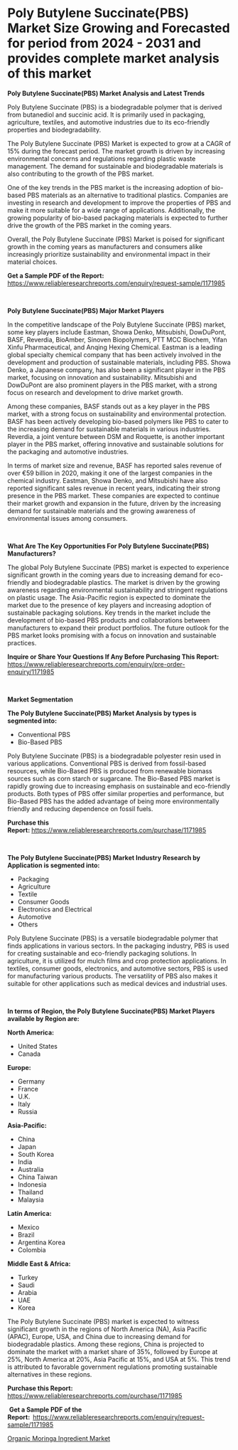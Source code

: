 <p><h1>Poly Butylene Succinate(PBS) Market Size Growing and Forecasted for period from 2024 - 2031 and provides complete market analysis of this market</h1></p><p><strong>Poly Butylene Succinate(PBS) Market Analysis and Latest Trends</strong></p>
<p><p>Poly Butylene Succinate (PBS) is a biodegradable polymer that is derived from butanediol and succinic acid. It is primarily used in packaging, agriculture, textiles, and automotive industries due to its eco-friendly properties and biodegradability.</p><p>The Poly Butylene Succinate (PBS) Market is expected to grow at a CAGR of 15% during the forecast period. The market growth is driven by increasing environmental concerns and regulations regarding plastic waste management. The demand for sustainable and biodegradable materials is also contributing to the growth of the PBS market.</p><p>One of the key trends in the PBS market is the increasing adoption of bio-based PBS materials as an alternative to traditional plastics. Companies are investing in research and development to improve the properties of PBS and make it more suitable for a wide range of applications. Additionally, the growing popularity of bio-based packaging materials is expected to further drive the growth of the PBS market in the coming years.</p><p>Overall, the Poly Butylene Succinate (PBS) Market is poised for significant growth in the coming years as manufacturers and consumers alike increasingly prioritize sustainability and environmental impact in their material choices.</p></p>
<p><strong>Get a Sample PDF of the Report:&nbsp;</strong> <a href="https://www.reliableresearchreports.com/enquiry/request-sample/1171985">https://www.reliableresearchreports.com/enquiry/request-sample/1171985</a></p>
<p>&nbsp;</p>
<p><strong>Poly Butylene Succinate(PBS) Major Market Players</strong></p>
<p><p>In the competitive landscape of the Poly Butylene Succinate (PBS) market, some key players include Eastman, Showa Denko, Mitsubishi, DowDuPont, BASF, Reverdia, BioAmber, Sinoven Biopolymers, PTT MCC Biochem, Yifan Xinfu Pharmaceutical, and Anqing Hexing Chemical. Eastman is a leading global specialty chemical company that has been actively involved in the development and production of sustainable materials, including PBS. Showa Denko, a Japanese company, has also been a significant player in the PBS market, focusing on innovation and sustainability. Mitsubishi and DowDuPont are also prominent players in the PBS market, with a strong focus on research and development to drive market growth.</p><p>Among these companies, BASF stands out as a key player in the PBS market, with a strong focus on sustainability and environmental protection. BASF has been actively developing bio-based polymers like PBS to cater to the increasing demand for sustainable materials in various industries. Reverdia, a joint venture between DSM and Roquette, is another important player in the PBS market, offering innovative and sustainable solutions for the packaging and automotive industries.</p><p>In terms of market size and revenue, BASF has reported sales revenue of over €59 billion in 2020, making it one of the largest companies in the chemical industry. Eastman, Showa Denko, and Mitsubishi have also reported significant sales revenue in recent years, indicating their strong presence in the PBS market. These companies are expected to continue their market growth and expansion in the future, driven by the increasing demand for sustainable materials and the growing awareness of environmental issues among consumers.</p></p>
<p>&nbsp;</p>
<p><strong>What Are The Key Opportunities For Poly Butylene Succinate(PBS) Manufacturers?</strong></p>
<p><p>The global Poly Butylene Succinate (PBS) market is expected to experience significant growth in the coming years due to increasing demand for eco-friendly and biodegradable plastics. The market is driven by the growing awareness regarding environmental sustainability and stringent regulations on plastic usage. The Asia-Pacific region is expected to dominate the market due to the presence of key players and increasing adoption of sustainable packaging solutions. Key trends in the market include the development of bio-based PBS products and collaborations between manufacturers to expand their product portfolios. The future outlook for the PBS market looks promising with a focus on innovation and sustainable practices.</p></p>
<p><strong>Inquire or Share Your Questions If Any Before Purchasing This Report:</strong> <a href="https://www.reliableresearchreports.com/enquiry/pre-order-enquiry/1171985">https://www.reliableresearchreports.com/enquiry/pre-order-enquiry/1171985</a></p>
<p>&nbsp;</p>
<p><strong>Market Segmentation</strong></p>
<p><strong>The Poly Butylene Succinate(PBS) Market Analysis by types is segmented into:</strong></p>
<p><ul><li>Conventional PBS</li><li>Bio-Based PBS</li></ul></p>
<p><p>Poly Butylene Succinate (PBS) is a biodegradable polyester resin used in various applications. Conventional PBS is derived from fossil-based resources, while Bio-Based PBS is produced from renewable biomass sources such as corn starch or sugarcane. The Bio-Based PBS market is rapidly growing due to increasing emphasis on sustainable and eco-friendly products. Both types of PBS offer similar properties and performance, but Bio-Based PBS has the added advantage of being more environmentally friendly and reducing dependence on fossil fuels.</p></p>
<p><strong>Purchase this Report:&nbsp;</strong><a href="https://www.reliableresearchreports.com/purchase/1171985">https://www.reliableresearchreports.com/purchase/1171985</a></p>
<p>&nbsp;</p>
<p><strong>The Poly Butylene Succinate(PBS) Market Industry Research by Application is segmented into:</strong></p>
<p><ul><li>Packaging</li><li>Agriculture</li><li>Textile</li><li>Consumer Goods</li><li>Electronics and Electrical</li><li>Automotive</li><li>Others</li></ul></p>
<p><p>Poly Butylene Succinate (PBS) is a versatile biodegradable polymer that finds applications in various sectors. In the packaging industry, PBS is used for creating sustainable and eco-friendly packaging solutions. In agriculture, it is utilized for mulch films and crop protection applications. In textiles, consumer goods, electronics, and automotive sectors, PBS is used for manufacturing various products. The versatility of PBS also makes it suitable for other applications such as medical devices and industrial uses.</p></p>
<p>&nbsp;</p>
<p><strong>In terms of Region, the Poly Butylene Succinate(PBS) Market Players available by Region are:</strong></p>
<p>
    <p> <strong> North America: </strong>
        <ul>
            <li>United States</li>
            <li>Canada</li>
        </ul>
        </p> 
    <p> <strong> Europe: </strong>
        <ul>
            <li>Germany</li>
            <li>France</li>
            <li>U.K.</li>
            <li>Italy</li>
            <li>Russia</li>
        </ul>
        </p> 
    <p> <strong> Asia-Pacific: </strong>
        <ul>
            <li>China</li>
            <li>Japan</li>
            <li>South Korea</li>
            <li>India</li>
            <li>Australia</li>
            <li>China Taiwan</li>
            <li>Indonesia</li>
            <li>Thailand</li>
            <li>Malaysia</li>
        </ul>
        </p> 
    <p> <strong> Latin America: </strong>
        <ul>
            <li>Mexico</li>
            <li>Brazil</li>
            <li>Argentina Korea</li>
            <li>Colombia</li>
        </ul>
        </p> 
    <p> <strong> Middle East & Africa: </strong>
        <ul>
            <li>Turkey</li>
            <li>Saudi</li>
            <li>Arabia</li>
            <li>UAE</li>
            <li>Korea</li>
        </ul>
    </p>
    </p>
<p><p>The Poly Butylene Succinate (PBS) market is expected to witness significant growth in the regions of North America (NA), Asia Pacific (APAC), Europe, USA, and China due to increasing demand for biodegradable plastics. Among these regions, China is projected to dominate the market with a market share of 35%, followed by Europe at 25%, North America at 20%, Asia Pacific at 15%, and USA at 5%. This trend is attributed to favorable government regulations promoting sustainable alternatives in these regions.</p></p>
<p><strong>Purchase this Report: </strong><a href="https://www.reliableresearchreports.com/purchase/1171985">https://www.reliableresearchreports.com/purchase/1171985</a></p>
<p>&nbsp;<strong>Get a Sample PDF of the Report:&nbsp;&nbsp;</strong><a href="https://www.reliableresearchreports.com/enquiry/request-sample/1171985">https://www.reliableresearchreports.com/enquiry/request-sample/1171985</a></p>
<p><strong></strong></p>
<p><p><a href="https://fearless-okapi-6c8.notion.site/Organic-Moringa-Ingredient-Market-Offer-Valuable-Insights-into-Market-Size-Market-Share-Market-Tre-e396789b89ff41a4800a9ef8924ae913">Organic Moringa Ingredient Market</a></p></p>